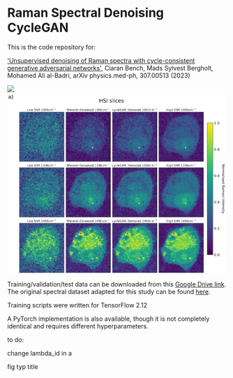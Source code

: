 # Raman Spectral Denoising CycleGAN

This is the code repository for:

['Unsupervised denoising of Raman spectra with cycle-consistent generative adversarial networks'](https://arxiv.org/abs/2307.00513), Ciaran Bench, Mads Sylvest Bergholt, Mohamed Ali al-Badri, arXiv physics.med-ph, 307.00513 (2023)

<img src="fwd_pass.png" width="500"> <img src="HSI.png" width="500">

Training/validation/test data can be downloaded from this [Google Drive link](https://drive.google.com/drive/folders/1d7KSXt-ZDyDc_YGKFiEZV5ckLYmrl6y8?usp=sharing).
The original spectral dataset adapted for this study can be found [here](https://github.com/conor-horgan/DeepeR). 

Training scripts were written for TensorFlow 2.12

A PyTorch implementation is also available, though it is not completely identical and requires different hyperparameters.

to do: 

change lambda_id in a

fig typ title
